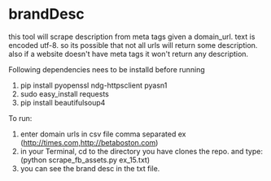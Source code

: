 # brandDesc

this tool will scrape description from meta tags given a domain_url. text is encoded utf-8. so its possible that not all urls will return some description. also if a website doesn't have meta tags it won't return any description. 


Following dependencies nees to be installd before running

1. pip install pyopenssl ndg-httpsclient pyasn1
2. sudo easy_install requests
3. pip install beautifulsoup4

To run: 

1. enter domain urls in csv file comma separated ex (http://times.com,http://betaboston.com)
2. in your Terminal, cd to the directory you have clones the repo. and type: (python scrape_fb_assets.py ex_15.txt)
3. you can see the brand desc in the txt file.
